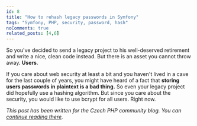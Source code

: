 ```yaml
---
id: 8
title: "How to rehash legacy passwords in Symfony"
tags: "Symfony, PHP, security, password, hash"
noComments: true
related_posts: [4,6]
---
```


So you've decided to send a legacy project to his well-deserved retirement and write a nice, clean code instead. But there is an asset you cannot throw away. **Users**.

If you care about web security at least a bit and you haven't lived in a cave for the last couple of years, you might have heard of a fact that **storing users passwords in plaintext is a bad thing.** So even your legacy project did hopefully use a hashing algorithm. But since you care about the security, you would like to use bcrypt for all users. Right now.

*This post has been written for the Czech PHP community blog. You can [continue reading there](https://pehapkari.cz/blog/2017/02/06/how-to-rehash-legacy-passwords-in-symfony/).*